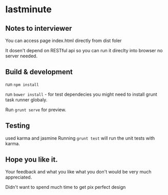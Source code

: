 # lastminute

## Notes to interviewer 

You can access page index.html directly from dist foler

It dosen't depend on RESTful api so you can run it direclty into browser no server needed.  

## Build & development
run `npm install`

run `bower install` - for test dependecies you might need to install grunt task runner globaly. 

Run `grunt serve` for preview.

## Testing
used karma and jasmine
Running `grunt test` will run the unit tests with karma.

## Hope you like it.
Your feedback and what you like what you don't would be very much appreciated.

Didn't want to spend much time to get pix perfect design
